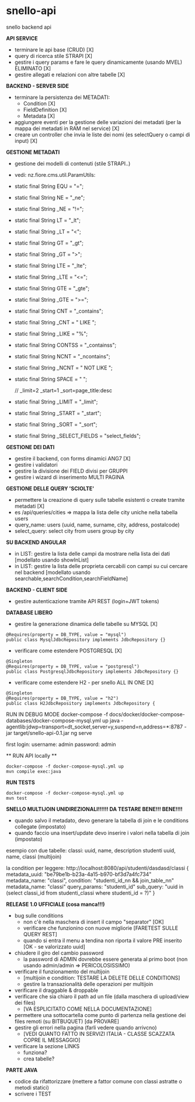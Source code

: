 # snello-api
snello backend api

**API SERVICE**

- terminare le api base (CRUD) [X] 
- query di ricerca stile STRAPI [X]  
- gestire i query params e fare le query dinamicamente (usando MVEL) ELIMINATO [X]
- gestire allegati e relazioni con altre tabelle [X] 


**BACKEND - SERVER SIDE**
- terminare la persistenza dei METADATI:
  - Condition  [X]
  - FieldDefinition  [X]
  - Metadata  [X]
- aggiungere eventi per la gestione delle variazioni dei metadati (per la mappa dei metadati in RAM nel service)  [X]
- creare un controller che invia le liste dei nomi (es selectQuery o campi di input)  [X]


**GESTIONE METADATI**
- gestione dei modelli di contenuti (stile STRAPI..)
- vedi: nz.fiore.cms.util.ParamUtils:

- static final String EQU = "="; 
- static final String NE = "_ne"; 
- static final String _NE = "!="; 
- static final String LT = "_lt"; 
- static final String _LT = "<"; 
- static final String GT = "_gt"; 
- static final String _GT = ">"; 
- static final String LTE = "_lte"; 
- static final String _LTE = "<="; 
- static final String GTE = "_gte"; 
- static final String _GTE = ">="; 
- static final String CNT = "_contains"; 
- static final String _CNT = " LIKE "; 
- static final String _LIKE = "%"; 
- static final String CONTSS = "_containss"; 
- static final String NCNT = "_ncontains"; 
- static final String _NCNT = " NOT LIKE "; 
- static final String SPACE = " "; 
   
    // _limit=2 _start=1 _sort=page_title:desc 
- static final String _LIMIT = "_limit"; 
- static final String _START = "_start"; 
- static final String _SORT = "_sort"; 
- static final String _SELECT_FIELDS = "select_fields"; 
 
 
**GESTIONE DEI DATI** 
- gestire il backend, con forms dinamici ANG7 [X] 
- gestire i validatori 
- gestire la divisione dei FIELD divisi per GRUPPI 
- gestire i wizard di inserimento MULTI PAGINA 
 
**GESTIONE DELLE QUERY 'SCIOLTE'** 
- permettere la creazione di query sulle tabelle esistenti o create tramite metadati [X] 
- es /api/queries/cities => mappa la lista delle city uniche nella tabella users 
- query_name:  users (uuid, name, surname, city, address, postalcode) 
- select_query: select city from users group by city 

**SU BACKEND ANGULAR** 
- in LIST: gestire la lista delle campi da mostrare nella lista dei dati 
[modellato usando showInList] 
- in LIST: gestire la lista delle proprieta cercabili con campi su cui cercare nel backend 
[modellato usando searchable,searchCondition,searchFieldName] 
 
**BACKEND - CLIENT SIDE** 
- gestire autenticazione tramite API REST (login+JWT tokens) 
 
 
**DATABASE LIBERO**
- gestire la generazione dinamica delle tabelle su MYSQL [X] 
```
@Requires(property = DB_TYPE, value = "mysql")
public class MysqlJdbcRepository implements JdbcRepository {}
```

- verificare come estendere POSTGRESQL  [X] 
```
@Singleton
@Requires(property = DB_TYPE, value = "postgresql")
public class PostgresqlJdbcRepository implements JdbcRepository {}
```
- verificare come estendere H2 - per snello ALL IN ONE  [X] 
```
@Singleton
@Requires(property = DB_TYPE, value = "h2")
public class H2JdbcRepository implements JdbcRepository {
```


RUN IN DEBUG MODE
docker-compose -f docs/docker/docker-compose-databases/docker-compose-mysql.yml up
java -agentlib:jdwp=transport=dt_socket,server=y,suspend=n,address=*:8787 -jar target/snello-api-0.1.jar
ng serve

first login:
username: admin
password: admin


** RUN API locally **
```
docker-compose -f docker-compose-mysql.yml up
mvn compile exec:java
```

**RUN TESTS**
```
docker-compose -f docker-compose-mysql.yml up
mvn test
```

**SNELLO MULTIJOIN UNIDIREZIONALI!!!!!! DA TESTARE BENE!!! BENE!!!!**

- quando salvo il metadato, devo generare la tabella di join e le conditions collegate (impostato)
- quando faccio una insert/update devo inserire i valori nella tabella di join (impostato)

esempio  con due tabelle:
classi: uuid, name, description
studenti uuid, name, classi (multijoin)

la condition per leggere: http://localhost:8080/api/studenti/dasdasd/classi
{
metadata_uuid: "be79be1b-b23a-4a15-b970-bf3d7a4fc734"
metadata_name: "classi", 
condition: "studenti_id_nn && join_table_nn"
metadata_name: "classi"
query_params: "studenti_id"
sub_query: "uuid in (select classi_id from studenti_classi where studenti_id = ?)"
}


**RELEASE 1.0 UFFICIALE (cosa manca!!!)**
- bug sulle conditions 
    - non c'è nella maschera di insert il campo "separator" [OK]
    - verificare che funzionino con nuove migliorie [FARETEST SULLE QUERY REST]
    - quando si entra il menu a tendina non riporta il valore PRE inserito [OK - se valorizzato uuid]
- chiudere il giro del cambio password
    - la password di ADMIN dovrebbe essere generata al primo boot (non usando admin/admin => PERICOLOSISSIMO)
- verificare il funzionamento del multijoin
    -  [multijoin e condition: TESTARE LA DELETE DELLE CONDITIONS]
    - gestire la transazionalità delle operazioni per multijoin
- verificare il draggable & droppable
- verificare che sia chiaro il path ad un file (dalla maschera di upload/view dei files)
    - [VA ESPLICITATO COME NELLA DOCUMENTAZIONE]
- permettere una sottocartella come punto di partenza nella gestione dei files remoti (su BITBUQUET) [da PROVARE]
- gestire gli errori nella pagina (farli vedere quando arrivcno)
    - [VEDI QUANTO FATTO IN SERVIZI ITALIA - CLASSE SCAZZATA COPRE IL MESSAGGIO]
- verificare la sezione LINKS
    - funziona?
    - crea tabelle?


**PARTE JAVA**
- codice da rifattorizzare (mettere a fattor comune con classi astratte o metodi statici)
- scrivere i TEST
